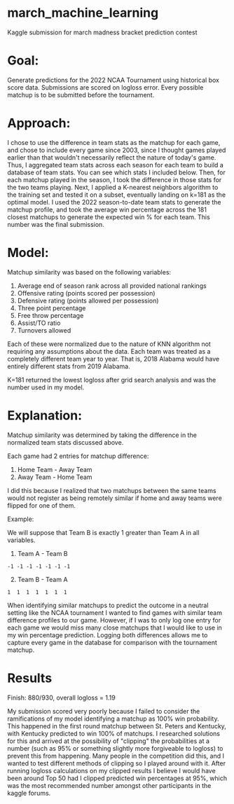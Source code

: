 # march_machine_learning
Kaggle submission for march madness bracket prediction contest

# Goal:
Generate predictions for the 2022 NCAA Tournament using historical box score data. Submissions are scored on logloss error. Every possible matchup is to be submitted before the tournament.

# Approach:
I chose to use the difference in team stats as the matchup for each game, and chose to include every game since 2003, since I thought games played earlier than that wouldn't necessarily reflect the nature of today's game. Thus, I aggregated team stats across each season for each team to build a database of team stats. You can see which stats I included below. Then, for each matchup played in the season, I took the difference in those stats for the two teams playing. Next, I applied a K-nearest neighbors algorithm to the training set and tested it on a subset, eventually landing on k=181 as the optimal model. I used the 2022 season-to-date team stats to generate the matchup profile, and took the average win percentage across the 181 closest matchups to generate the expected win % for each team. This number was the final submission.

# Model:
Matchup similarity was based on the following variables:

  1. Average end of season rank across all provided national rankings
  2. Offensive rating (points scored per possession)
  3. Defensive rating (points allowed per possession)
  4. Three point percentage
  5. Free throw percentage
  6. Assist/TO ratio
  7. Turnovers allowed
  
Each of these were normalized due to the nature of KNN algorithm not requiring any assumptions about the data.
Each team was treated as a completely different team year to year. That is, 2018 Alabama would have entirely different stats from 2019 Alabama.

K=181 returned the lowest logloss after grid search analysis and was the number used in my model.

# Explanation:
Matchup similarity was determined by taking the difference in the normalized team stats discussed above.

Each game had 2 entries for matchup difference:

  1. Home Team - Away Team
  2. Away Team - Home Team
  
I did this because I realized that two matchups between the same teams would not register as being remotely similar if home and away teams were flipped for one of them. 

Example: 

We will suppose that Team B is exactly 1 greater than Team A in all variables.

  1. Team A - Team B
  
    -1 -1 -1 -1 -1 -1 -1
    
  2. Team B - Team A
  
    1  1  1  1  1  1  1
     
When identifying similar matchups to predict the outcome in a neutral setting like the NCAA tournament I wanted to find games with similar team difference profiles to our game. However, if I was to only log one entry for each game we would miss many close matchups that I would like to use in my win percentage prediction. Logging both differences allows me to capture every game in the database for comparison with the tournament matchup.

# Results
Finish: 880/930, overall logloss = 1.19

My submission scored very poorly because I failed to consider the ramifications of my model identifying a matchup as 100% win probability. 
This happened in the first round matchup between St. Peters and Kentucky, with Kentucky predicted to win 100% of matchups. 
I researched solutions for this and arrived at the possibility of "clipping" the probabilities at a number (such as 95% or something slightly more forgiveable to logloss) to prevent this from happening. 
Many people in the competition did this, and I wanted to test different methods of clipping so I played around with it. 
After running logloss calculations on my clipped results I believe I would have been around Top 50 had I clipped predicted win percentages at 95%, which was the most recommended number amongst other  participants in the kaggle forums.


